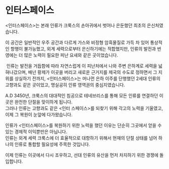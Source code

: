 # 인터스페이스

<인터스페이스>는 본래 인류가 크룩스의 손아귀에서 벗어나 은둔했던 최초의 은신처였습니다.
​

이 공간은 일반적인 우주 공간과 다르게 가스와 비정형 암흑물질로 가득 차 있어 통상적인 항행이 불가능했고, 외계 세력으로부터 은신하기에는 적합했지만, 인류의 발전과 번영에는 더 많은 노력이 필요한 피난 요새와 같은 곳이었습니다.

​
인류는 발전을 거듭함에 따라 자연스럽게 이 피난처에서 나와 주변 은하계로 세력을 넓혀나갔으며, 배넌 황제가 이곳을 버리고 새로운 근거지를 제국의 수도로 정하면서 그 지위를 상실하기 전까지, <인터스페이스>는 머나먼 은하 이주를 단행했던 2세대 인류의 고향과도 같은 곳이었고, 명실공히 인류 영역권의 중심지였습니다.

A.D 3450년, 크룩스의 대대적인 침공으로 테네브리스를 통해 모든 인류를 연결하던 이곳은 완전한 단절을 맞이하게 됩니다.<br>
​그러나 인류는 고향과도 같은 <인터 스페이스>를 되찾기 위해 각고의 노력을 기울였고, 이제 그 복원이 눈앞에 다가왔습니다.

인류가 <인터스페이스>를 복원하기 위한 노력을 했던 이유는 단순히 그곳에서 얻을 수 있는 경제적 이익뿐만은 아닙니다.<br>
인류는 외계 세력 크룩스에 더 효율적으로 대항하기 위해서 현재의 단절 상태를 넘어 하나의 인류로 통합할 필요성에 주목한 것입니다.

이제 인류는 이곳에서 다시 조우하고, 선대 인류의 유산을 먼저 차지하기 위한 경쟁에 돌입합니다.